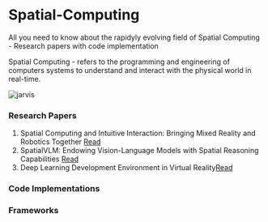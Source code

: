 # Spatial-Computing
All you need to know about the rapidyly evolving field of Spatial Computing - Research papers with code implementation

Spatial Computing - refers to the programming and engineering of computers systems to understand and interact with the physical world in real-time.

![jarvis](https://github.com/Jaykef/Spatial-Computing/assets/11355002/e276e9fc-d3f9-42ad-922f-8e2a87e9ffb2)

### Research Papers
1. Spatial Computing and Intuitive Interaction: Bringing Mixed Reality and Robotics Together <a href="https://github.com/Jaykef/Spatial-Computing/blob/main/Research-Papers/Spatial-Computing-and%20Intuitive-Interaction.pdf">Read</a>
2. SpatialVLM: Endowing Vision-Language Models with Spatial Reasoning Capabilities <a href="https://arxiv.org/pdf/2401.12168.pdf">Read</a>
3. Deep Learning Development Environment in Virtual Reality<a href="https://arxiv.org/pdf/1906.05925v1.pdf">Read</a>

### Code Implementations

### Frameworks


